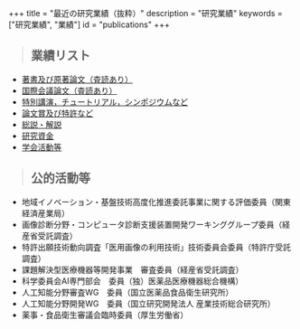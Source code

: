 +++
title = "最近の研究業績（抜粋）"
description = "研究業績"
keywords = ["研究業績", "業績"]
id = "publications"
+++

> ## 業績リスト

- <a href="/pdf/Books & Reviewed journal papers.pdf" target="_ blank" rel="noopener noreferrer">著書及び原著論文（査読あり）</a>
- <a href="/pdf/Reviewed proceedings of international conference.pdf" target="_ blank" rel="noopener noreferrer">国際会議論文（査読あり）</a>
- <a href="/pdf/Invited talks_tutorial_symposium.pdf" target="_ blank" rel="noopener noreferrer">特別講演，チュートリアル，シンポジウムなど</a>
- <a href="/pdf/Awards & Patents.pdf" target="_ blank" rel="noopener noreferrer">論文賞及び特許など</a>
- <a href="/pdf/Tutorial papers (Japanese only).pdf" target="_ blank" rel="noopener noreferrer">総説・解説</a>
- <a href="/pdf/Scientific research funds.pdf" target="_ blank" rel="noopener noreferrer">研究資金</a>
- <a href="/pdf/Academic society activities_etc.pdf" target="_ blank" rel="noopener noreferrer">学会活動等</a>


> ## 公的活動等

- 地域イノベーション・基盤技術高度化推進委託事業に関する評価委員（関東経済産業局）
- 画像診断分野・コンピュータ診断支援装置開発ワーキンググループ委員（経産省受託調査）
- 特許出願技術動向調査「医用画像の利用技術」技術委員会委員（特許庁受託調査）
- 課題解決型医療機器等開発事業　審査委員（経産省受託調査）
- 科学委員会AI専門部会　委員（独）医薬品医療機器総合機構）
- 人工知能分野審査WG　委員（国立医薬品食品衛生研究所）
- 人工知能分野開発WG　委員（国立研究開発法人 産業技術総合研究所）
- 薬事・食品衛生審議会臨時委員（厚生労働省）
